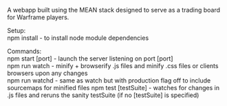 A webapp built using the MEAN stack designed to serve as a trading board for
Warframe players.    

Setup:    
npm install - to install node module dependencies    

Commands:   
npm start [port] - launch the server listening on port [port]    
npm run watch - minify + browserify .js files and minify .css files or clients browsers upon any changes        
npm run watchd - same as watch but with production flag off to include sourcemaps for minified files
npm test [testSuite] - watches for changes in .js files and reruns the sanity testSuite (if no [testSuite] is specified)
